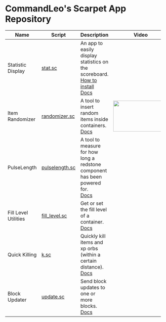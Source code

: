 # CommandLeo's Scarpet App Repository

Name|Script|Description|Video
---|---|---|---
Statistic Display|[stat.sc](https://raw.githubusercontent.com/CommandLeo/scarpet/main/programs/stat.sc)|An app to easily display statistics on the scoreboard. <br> [How to install](https://github.com/CommandLeo/scarpet/wiki/Statistic-Display#how-to-install) <br> [Docs](https://github.com/CommandLeo/scarpet/wiki/Statistic-Display)
Item Randomizer|[randomizer.sc](https://raw.githubusercontent.com/CommandLeo/scarpet/main/programs/randomizer.sc)|A tool to insert random items inside containers. <br> [Docs](https://github.com/CommandLeo/scarpet/wiki/Item-Randomizer)|[<img src="https://img.youtube.com/vi/EuKzIyFd44Y/mqdefault.jpg" width="177" height="100">](https://youtu.be/EuKzIyFd44Y)
PulseLength|[pulselength.sc](https://raw.githubusercontent.com/CommandLeo/scarpet/main/programs/pulselength.sc)|A tool to measure for how long a redstone component has been powered for. <br> [Docs](https://github.com/CommandLeo/scarpet/wiki/PulseLength)
Fill Level Utilities|[fill_level.sc](https://raw.githubusercontent.com/CommandLeo/scarpet/main/programs/fill_level.sc)|Get or set the fill level of a container. <br> [Docs](https://github.com/CommandLeo/scarpet/wiki/Fill-Level-Utilities)
Quick Killing|[k.sc](https://raw.githubusercontent.com/CommandLeo/scarpet/main/programs/k.sc)|Quickly kill items and xp orbs (within a certain distance). <br> [Docs](https://github.com/CommandLeo/scarpet/wiki/Quick-Killing)
Block Updater|[update.sc](https://raw.githubusercontent.com/CommandLeo/scarpet/main/programs/update.sc)|Send block updates to one or more blocks. <br> [Docs](https://github.com/CommandLeo/scarpet/wiki/Block-Updater)

